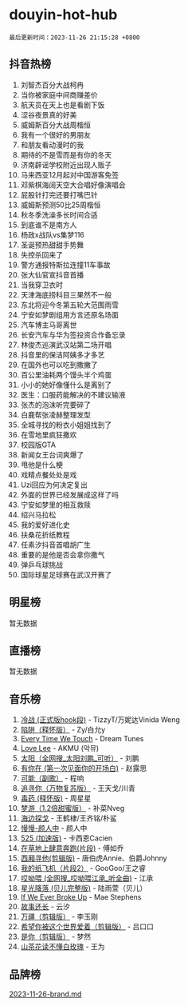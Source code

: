# douyin-hot-hub

`最后更新时间：2023-11-26 21:15:28 +0800`

## 抖音热榜

1. 刘智杰百分大战柯冉
1. 当你被家庭中间商赚差价
1. 航天员在天上也是看剧下饭
1. 涩谷夜景真的好美
1. 威姆斯百分大战周楷恒
1. 我有一个很好的男朋友
1. 和朋友看动漫时的我
1. 期待的不是雪而是有你的冬天
1. 济南辟谣学校附近出现人贩子
1. 马来西亚12月起对中国游客免签
1. 邓紫棋海阔天空大合唱好像演唱会
1. 屁股针打完还要打嘴巴针
1. 威姆斯预测50比25周楷恒
1. 秋冬季洗澡多长时间合适
1. 到底谁不是南方人
1. 杨政x战队vs集梦116
1. 圣诞预热甜甜手势舞
1. 失控杀回来了
1. 警方通报特斯拉连撞11车事故
1. 张大仙官宣抖音首播
1. 当我穿卫衣时
1. 天津海底捞科目三果然不一般
1. 东北将迎今冬第五轮大范围雨雪
1. 宁安如梦剧组用方言还原名场面
1. 汽车博主马哥离世
1. 长安汽车与华为签投资合作备忘录
1. 林俊杰巡演武汉站第二场开唱
1. 抖音里的保洁阿姨多才多艺
1. 在国外也可以吃到撒撇了
1. 百公里油耗两个馒头半个鸡蛋
1. 小小的她好像懂什么是离别了
1. 医生：口服药能解决的不建议输液
1. 张杰的泡沫听完要碎了
1. 白鹿帮张凌赫整理发型
1. 全城寻找的粉衣小姐姐找到了
1. 在雪地里疯狂撒欢
1. 校园版GTA
1. 新闻女王台词爽爆了
1. 甩他是什么梗
1. 戏精点餐处处是戏
1. Uzi回应为何决定复出
1. 外面的世界已经发展成这样了吗
1. 宁安如梦里的相互救赎
1. 绍兴马拉松
1. 我的爱好进化史
1. 扶桑花折纸教程
1. 任素汐抖音首唱胡广生
1. 重要的是他是否会拿你撒气
1. 弹乒乓球挑战
1. 国际球星足球赛在武汉开赛了

## 明星榜

暂无数据

## 直播榜

暂无数据

## 音乐榜

1. [冷战 (正式版hook段)](https://sf6-cdn-tos.douyinstatic.com/obj/tos-cn-ve-2774/oMuEoiBasWApEMVDgNiI8VAByNmwo5J0pyf8Yx) - TizzyT/万妮达Vinida Weng
1. [陷阱（释怀版）](https://sf3-cdn-tos.douyinstatic.com/obj/tos-cn-ve-2774/oE8C21LeZrzKLDFfQYgMzx4GAIHageG5IzayY7) - Zy/白允y
1. [Every Time We Touch](https://sf3-cdn-tos.douyinstatic.com/obj/tos-cn-ve-2774/ogN6lUKQeBBfEVhIOMikG1CcJjugxk1tztZyhP) - Dream Tunes
1. [Love Lee](https://sf6-cdn-tos.douyinstatic.com/obj/tos-cn-ve-2774/o05GbkJGbCBTdDnMtB0fwOYgkeZp23vrWQDQBS) - AKMU (악뮤)
1. [太阳（全网搜_太阳刘鹏_可听）](https://sf3-cdn-tos.douyinstatic.com/obj/tos-cn-ve-2774/ogWbyIQnlBFImVbeDocRdCIYtBHlbJXgfZMvgz) - 刘鹏
1. [有你在 (第一次见面你的开场白)](https://sf6-cdn-tos.douyinstatic.com/obj/tos-cn-ve-2774/oAthrQ3ClJBfI57uBoFEgNDYtNCZ0TSYQQfxQ0) - 赵露思
1. [可能（副歌）](https://sf6-cdn-tos.douyinstatic.com/obj/tos-cn-ve-2774/cde1731888894259b333569393c2fb51) - 程响
1. [追寻你（万物复苏版）](https://sf3-cdn-tos.douyinstatic.com/obj/tos-cn-ve-2774/oYeAZJsbjIDit9APmBg8u6uDUQnHmoCf3gbo74) - 王天戈/川青
1. [毒药 (释怀版)](https://sf3-cdn-tos.douyinstatic.com/obj/tos-cn-ve-2774/oYILMEAzspdZBIzy4frJNB8ZHPHWAhiwowd4Ad) - 周星星
1. [梦游（1.2倍甜蜜版）](https://sf6-cdn-tos.douyinstatic.com/obj/tos-cn-ve-2774/o4gyAUm8hwufoEABmwVIiQtHsFuGzAEEWtNMzo) - 补菜Nveg
1. [海边探戈](https://sf3-cdn-tos.douyinstatic.com/obj/tos-cn-ve-2774/os9gE0VQCGqt6VQkZDyBBYvfSDY0QFe3vVmubn) - 王鹤棣/王齐铭/朴鲨
1. [慢慢-颜人中](https://sf6-cdn-tos.douyinstatic.com/obj/tos-cn-ve-2774/ocjHNfBXdBxQNC8ZGAeoLMFTUgtBg8bkExunDC) - 颜人中
1. [525 (加速版)](https://sf6-cdn-tos.douyinstatic.com/obj/tos-cn-ve-2774/oIfKCtqfDyP8Vc9FpAPgWMyezT6LnDT1abRwGg) - 卡西恩Cacien
1. [在草地上肆意奔跑(片段)](https://sf3-cdn-tos.douyinstatic.com/obj/tos-cn-ve-2774/8831d494742f45dabdfa8adb8b817259) - 傅如乔
1. [西厢寻他(剪辑版)](https://sf6-cdn-tos.douyinstatic.com/obj/tos-cn-ve-2774/oUsAVfAQKlRNxEv5qxvIB8o5qmIWUcXbzJKJhw) - 唐伯虎Annie、伯爵Johnny
1. [我的纸飞机（片段2）](https://sf3-cdn-tos.douyinstatic.com/obj/tos-cn-ve-2774/oM2ZrKcg2CD5AeRB2gkeXOFB1IxAGJdZPazYHf) - GooGoo/王之睿
1. [哎呦喂 (全网搜_哎呦喂江承_听全曲)](https://sf3-cdn-tos.douyinstatic.com/obj/tos-cn-ve-2774/o0uEo63ECfIFdmwKF5HMzF1FCfItHEagDDeCAL) - 江承
1. [星光降落 (贝儿完整版)](https://sf6-cdn-tos.douyinstatic.com/obj/tos-cn-ve-2774/okwB9hAwyAtsFFkFBzAX1hOOfQuIoMNs0W2Mwr) - 陆雨萱（贝儿）
1. [If We Ever Broke Up](https://sf3-cdn-tos.douyinstatic.com/obj/tos-cn-ve-2774/o8onj5HDk0ImtBmO0URBfeyCDXQJMYkQ1gb8Zy) - Mae Stephens
1. [故事还长](https://sf6-cdn-tos.douyinstatic.com/obj/tos-cn-ve-2774/30a26758c8594f0ab81ac675c33ee2c5) - 云汐
1. [万疆（剪辑版）](https://sf3-cdn-tos.douyinstatic.com/obj/tos-cn-ve-2774/ooG7oVgFlDTelKCjCsTTobQvbdtj1BBQXnfZd8) - 李玉刚
1. [希望你被这个世界爱着（剪辑版）](https://sf3-cdn-tos.douyinstatic.com/obj/tos-cn-ve-2774/oo4H3BfEygN7l7bQaMBOZHCQ1eI4FqtED5skQ2) - 吕口口
1. [是你（剪辑版）](https://sf6-cdn-tos.douyinstatic.com/obj/tos-cn-ve-2774/46019dae783c4c969944217fe1cfafc4) - 梦然
1. [山茶花读不懂白玫瑰](https://sf6-cdn-tos.douyinstatic.com/obj/tos-cn-ve-2774/osfn8B7DktrRHEPJgPCfDbw7QDQEkwC16BxZg9) - 王为

## 品牌榜

[2023-11-26-brand.md](2023-11-26-brand.md)
